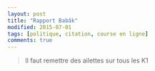 ```yaml
---
layout: post
title: "Rapport Babâk"
modified: 2015-07-01
tags: [politique, citation, course en ligne]
comments: true
---
```


> Il faut remettre des ailettes sur tous les K1
